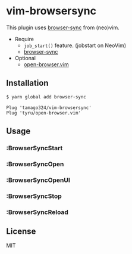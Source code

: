 # vim-browsersync

This plugin uses [browser-sync](https://github.com/BrowserSync/browser-sync) from (neo)vim.

* Require
  * `job_start()` feature. (jobstart on NeoVim)
  * [browser-sync](https://github.com/BrowserSync/browser-sync)
* Optional
  * [open-browser.vim](https://github.com/tyru/open-browser.vim)

## Installation

```sh
$ yarn global add browser-sync
```

```vim
Plug 'tamago324/vim-browsersync'
Plug 'tyru/open-browser.vim'
```

## Usage

### :BrowserSyncStart

### :BrowserSyncOpen

### :BrowserSyncOpenUI

### :BrowserSyncStop

### :BrowserSyncReload


## License

MIT
